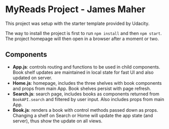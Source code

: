 # MyReads Project - James Maher

This project was setup with the starter template provided by Udacity.

The way to install the project is first to run `npm install` and then `npm start`. The project homepage will then open in a browser after a moment or two.

## Components
- **App.js**: controls routing and functions to be used in child components. Book shelf updates are maintained in local state for fast UI and also updated on server.
- **Home.js**: homepage, includes the three shelves with book components and props from main App. Book shelves persist with page refresh.
- **Search.js**: search page, includes books as components returned from `BookAPI.search` and filtered by user input. Also includes props from main App.
- **Book.js**: renders a book with control methods passed down as props. Changing a shelf on Search or Home will update the app state (and server), thus show the update on all views.
&nbsp;
